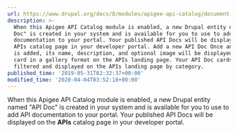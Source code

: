 ```yaml
---
url: https://www.drupal.org/docs/8/modules/apigee-api-catalog/document-your-apis
description: >-
  When this Apigee API Catalog module is enabled, a new Drupal entity named "API
  Doc" is created in your system and is available for you to use to add API
  documentation to your portal. Your published API Docs will be displayed on the
  APIs catalog page in your developer portal. Add a new API Doc Once an API Doc
  is added, its name, description, and optional image will be displayed as a
  card in a gallery format on the APIs landing page. Your API Doc cards can be
  filtered and displayed on the APIs landing page by category.
published_time: '2019-05-31T02:32:37+00:00'
modified_time: '2020-04-04T03:52:18+00:00'
---
```

When this Apigee API Catalog module is enabled, a new Drupal entity named "API Doc" is created in your system and is available for you to use to add API documentation to your portal. Your published API Docs will be displayed on the **APIs** catalog page in your developer portal.